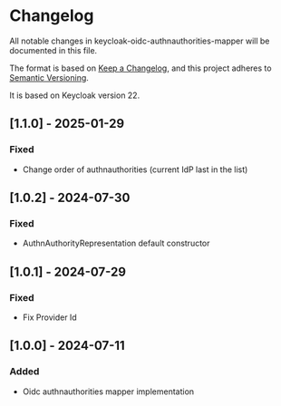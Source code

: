 # Changelog
All notable changes in keycloak-oidc-authnauthorities-mapper will be documented in this file.

The format is based on [Keep a Changelog](https://keepachangelog.com/en/1.0.0/),
and this project adheres to [Semantic Versioning](https://semver.org/spec/v2.0.0.html).

It is based on Keycloak version 22.

## [1.1.0] - 2025-01-29

### Fixed
- Change order of authnauthorities (current IdP last in the list)

## [1.0.2] - 2024-07-30

### Fixed
- AuthnAuthorityRepresentation default constructor

## [1.0.1] - 2024-07-29

### Fixed
- Fix Provider Id

## [1.0.0] - 2024-07-11

### Added
- Oidc authnauthorities mapper implementation


